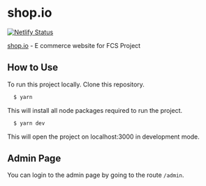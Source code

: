 # shop.io

[![Netlify Status](https://api.netlify.com/api/v1/badges/18394d65-3bc4-4c1c-9b6f-c8e503dfc5a8/deploy-status)](https://app.netlify.com/sites/shop-io/deploys)

[shop.io](https://shop-io.netlify.app/) - E commerce website for FCS Project

## How to Use

To run this project locally. Clone this repository.

```bash
  $ yarn
```

This will install all node packages required to run the project.

```bash
  $ yarn dev
```

This will open the project on localhost:3000 in development mode.

## Admin Page

You can login to the admin page by going to the route `/admin`.
